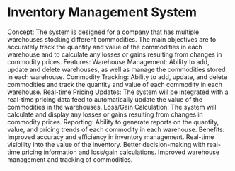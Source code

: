 # Inventory Management System

Concept:
The system is designed for a company that has multiple warehouses stocking different commodities. The main objectives are to accurately track the quantity and value of the commodities in each warehouse and to calculate any losses or gains resulting from changes in commodity prices.
Features:
Warehouse Management: Ability to add, update and delete warehouses, as well as manage the commodities stored in each warehouse.
Commodity Tracking: Ability to add, update, and delete commodities and track the quantity and value of each commodity in each warehouse.
Real-time Pricing Updates: The system will be integrated with a real-time pricing data feed to automatically update the value of the commodities in the warehouses.
Loss/Gain Calculation: The system will calculate and display any losses or gains resulting from changes in commodity prices.
Reporting: Ability to generate reports on the quantity, value, and pricing trends of each commodity in each warehouse.
Benefits:
Improved accuracy and efficiency in inventory management.
Real-time visibility into the value of the inventory.
Better decision-making with real-time pricing information and loss/gain calculations.
Improved warehouse management and tracking of commodities.

